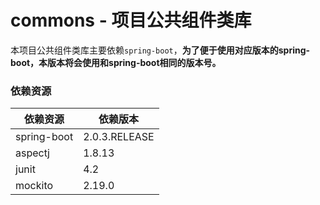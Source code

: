 # commons - 项目公共组件类库
本项目公共组件类库主要依赖`spring-boot`，**为了便于使用对应版本的spring-boot，本版本将会使用和spring-boot相同的版本号。**


### 依赖资源
| 依赖资源 | 依赖版本 |
| ------- | ------- |
| spring-boot | 2.0.3.RELEASE |
| aspectj | 1.8.13 |
| junit | 4.2 |
| mockito | 2.19.0 |
